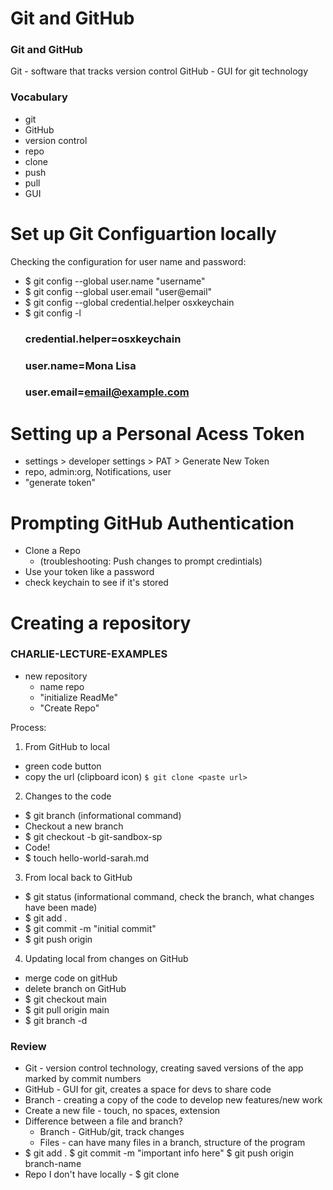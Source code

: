 # Git and GitHub



### Git and GitHub
Git - software that tracks version control
GitHub - GUI for git technology

### Vocabulary
- git
- GitHub
- version control
- repo
- clone
- push
- pull
- GUI

# Set up Git Configuartion locally

Checking the configuration for user name and password:  
- $ git config --global user.name "username"
- $ git config --global user.email "user@email"
- $ git config --global credential.helper osxkeychain
- $ git config -l
  ### credential.helper=osxkeychain
  ### user.name=Mona Lisa
  ### user.email=email@example.com

# Setting up a Personal Acess Token
 - settings > developer settings > PAT > Generate New Token
 - repo, admin:org, Notifications, user
 - "generate token"

# Prompting GitHub Authentication
 - Clone a Repo
    - (troubleshooting: Push changes to  prompt credintials)
 - Use your token like a password
 - check keychain to see if it's stored

# Creating a repository
### CHARLIE-LECTURE-EXAMPLES
 - new repository
    - name repo
    - "initialize ReadMe"
    - "Create Repo"


Process:
1) From GitHub to local
  - green code button
  - copy the url (clipboard icon)
  `$ git clone <paste url>`

2) Changes to the code
  - $ git branch (informational command)
  - Checkout a new branch
  - $ git checkout -b git-sandbox-sp
  - Code!
  - $ touch hello-world-sarah.md


3) From local back to GitHub
  - $ git status (informational command, check the branch, what changes have been made)
  - $ git add .
  - $ git commit -m "initial commit"
  - $ git push origin <branch-name>


4) Updating local from changes on GitHub
  - merge code on gitHub
  - delete branch on GitHub
  - $ git checkout main
  - $ git pull origin main
  - $ git branch -d <branch-name>




### Review
- Git - version control technology, creating saved versions of the app marked by commit numbers
- GitHub - GUI for git, creates a space for devs to share code
- Branch - creating a copy of the code to develop new features/new work
- Create a new file - touch, no spaces, extension
- Difference between a file and branch?
  - Branch - GitHub/git, track changes
  - Files - can have many files in a branch, structure of the program
- $ git add .  $ git commit -m "important info here"   $ git push origin branch-name
- Repo I don't have locally - $ git clone
